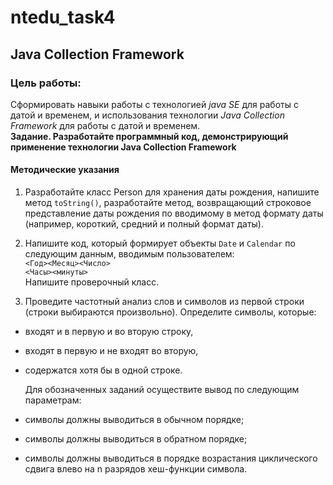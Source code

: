 # ntedu_task4  
## Java Collection Framework  
### Цель работы:  
Сформировать навыки работы с технологией _java SE_ для работы с датой
и временем, и использования технологии _Java Collection Framework_ для
работы с датой и временем.  
**Задание. Разработайте программный код, демонстрирующий
применение технологии Java Collection Framework**  
  
#### Методические указания  
1. Разработайте класс Person для хранения даты рождения, напишите
метод `toString()`, разработайте метод, возвращающий строковое
представление даты рождения по вводимому в метод формату даты
(например, короткий, средний и полный формат даты).  
  
2. Напишите код, который формирует объекты `Date` и `Calendar` по
следующим данным, вводимым пользователем:  
`<Год><Месяц><Число>`  
`<Часы><минуты>`  
Напишите проверочный класс.
  
3. Проведите частотный анализ слов и символов из первой строки (строки
выбираются произвольно). Определите символы, которые:  
- входят и в первую и во вторую строку,  
- входят в первую и не входят во вторую,  
- содержатся хотя бы в одной строке.  
  
  Для обозначенных заданий осуществите вывод по следующим
параметрам:  
- символы должны выводиться в обычном порядке;  
- символы должны выводиться в обратном порядке;  
- символы должны выводиться в порядке возрастания циклического сдвига влево на n разрядов хеш-функции символа.  
